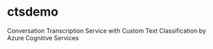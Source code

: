 # ctsdemo
Conversation Transcription Service with Custom Text Classification by Azure Cognitive Services
